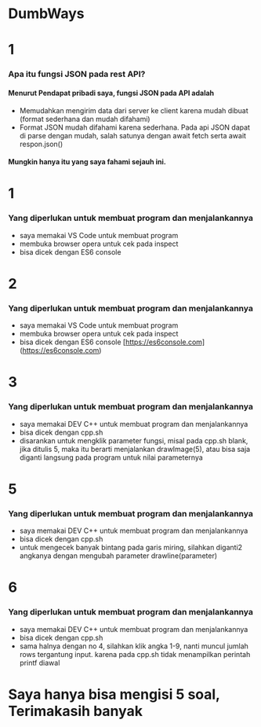 # DumbWays

# 1
### Apa itu fungsi JSON pada rest API?
#### Menurut Pendapat pribadi saya, fungsi JSON pada API adalah
* Memudahkan mengirim data dari server ke client karena mudah dibuat (format sederhana dan mudah difahami)
* Format JSON mudah difahami karena sederhana. Pada api JSON dapat di parse dengan mudah, salah satunya dengan await fetch serta await respon.json()
#### Mungkin hanya itu yang saya fahami sejauh ini.

# 1
### Yang diperlukan untuk membuat program dan menjalankannya
* saya memakai VS Code untuk membuat program
* membuka browser opera untuk cek pada inspect
* bisa dicek dengan ES6 console


# 2
### Yang diperlukan untuk membuat program dan menjalankannya
* saya memakai VS Code untuk membuat program
* membuka browser opera untuk cek pada inspect
* bisa dicek dengan ES6 console [https://es6console.com] (https://es6console.com)


# 3
### Yang diperlukan untuk membuat program dan menjalankannya
* saya memakai DEV C++ untuk membuat program dan menjalankannya
* bisa dicek dengan cpp.sh
* disarankan untuk mengklik parameter fungsi, misal pada cpp.sh blank, jika ditulis 5, maka itu berarti menjalankan drawImage(5), atau bisa saja diganti langsung pada program untuk nilai parameternya


# 5
### Yang diperlukan untuk membuat program dan menjalankannya
* saya memakai DEV C++ untuk membuat program dan menjalankannya
* bisa dicek dengan cpp.sh
* untuk mengecek banyak bintang pada garis miring, silahkan diganti2 angkanya dengan mengubah parameter drawline(parameter)


# 6
### Yang diperlukan untuk membuat program dan menjalankannya
* saya memakai DEV C++ untuk membuat program dan menjalankannya
* bisa dicek dengan cpp.sh
* sama halnya dengan no 4, silahkan klik angka 1-9, nanti muncul jumlah rows tergantung input. karena pada cpp.sh tidak menampilkan perintah printf diawal

# Saya hanya bisa mengisi 5 soal, Terimakasih banyak
